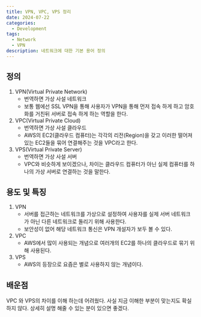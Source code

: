 ```yaml
---
title: VPN, VPC, VPS 정리
date: 2024-07-22
categories:
  - Development
tags:
  - Network
  - VPN
description: 네트워크에 대한 기본 용어 정의
---
```

## 정의  

1. VPN(Virtual Private Network)
	- 번역하면 가상 사설 네트워크
	- 보통 웹에선 SSL VPN을 통해 사용자가 VPN을 통해 먼저 접속 하게 하고 암호화를 거친뒤 서버로 접속 하게 하는 역할을 한다.
2. VPC(Virtual Private Cloud)
	- 번역하면 가상 사설 클라우드
	- AWS의 EC2(클라우드 컴퓨터)는 각각의 리전(Region)을 갖고 이러한 떨어져있는 EC2들을 묶어 연결해주는 것을 VPC라고 한다.
3. VPS(Virtual Private Server)
	- 번역하면 가상 사설 서버
	- VPC와 비슷하게 보이겠으나, 차이는 클라우드 컴퓨터가 아닌 실제 컴퓨터를 하나의 가상 서버로 연결하는 것을 말한다.
## 용도 및 특징
1. VPN
	- 서버를 접근하는 네트워크를 가상으로 설정하여 사용자를 실제 서버 네트워크가 아닌 다른 네트워크로 돌리기 위해 사용한다.
	- 보안성이 없어 해당 네트워크 통신은 VPN 개설자가 보두 볼 수 있다.
2. VPC
	- AWS에서 많이 사용되는 개념으로 여러개의 EC2를 하나의 클라우드로 묶기 위해 사용된다.
3. VPS
	- AWS의 등장으로 요즘은 별로 사용하지 않는 개념이다.
## 배운점
VPC 와 VPS의 차이를 이해 하는데 어려웠다. 사실 지금 이해한 부분이 맞는지도 확실 하지 않다.
상세히 설명 해줄 수 있는 분이 있으면 좋겠다.